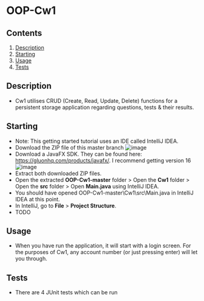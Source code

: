 # OOP-Cw1

## Contents
1. [Description](#Description)
2. [Starting](#Starting)
3. [Usage](#Usage)
7. [Tests](#Tests)
## Description 
- Cw1 utilises CRUD (Create, Read, Update, Delete) functions for a persistent storage application regarding questions, tests & their results.
## Starting
- Note: This getting started tutorial uses an IDE called IntelliJ IDEA.
- Download the ZIP file of this master branch ![image](https://user-images.githubusercontent.com/47162481/119997860-157fe600-bfc8-11eb-96ba-f8b9ae6b228b.png)
- Download a JavaFX SDK. They can be found here: https://gluonhq.com/products/javafx/. I recommend getting version 16 ![image](https://user-images.githubusercontent.com/47162481/119998175-6099f900-bfc8-11eb-8f38-af80ebf4fa7a.png)
- Extract both downloaded ZIP files.
- Open the extracted **OOP-Cw1-master** folder > Open the **Cw1** folder > Open the **src** folder > Open **Main.java** using IntelliJ IDEA.
- You should have opened OOP-Cw1-master\Cw1\src\Main.java in IntelliJ IDEA at this point.
- In IntelliJ, go to **File** > **Project Structure**.
- TODO
## Usage
- When you have run the application, it will start with a login screen. For the purposes of Cw1, any account number (or just pressing enter) will let you through.
## Tests
- There are 4 JUnit tests which can be run
